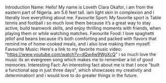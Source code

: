 Introduction
Name: Hello! My name is Loveth Clara Okafor, i am from the eastern part of Nigeria. am 5.6 feet tall. iam light skin in complexion and i literally love everything about me.
Favourite Sport: My favorite sport is Table tennis and football  i so much love them because it’s a great way to stay active, build teamwork skills, and enjoy thrilling moments with friends, when playing them  or while watching matches.
Favourite Food: I love spaghetti jellof and beans  because it’s both comforting and packed with flavors that remind me of home-cooked meals, and i also love making them myself.
Favourite Music: Here's a link to my favorite music video:  "https://www.youtube.com/watch?v=dQw4w9WgXcQ" i so much love the music its an evergreen song which makes me to remember a lot of good memories.
Interesting Fact: An interesting fact about me is that I once  "built a functional app in just three days", which showcases my creativity and determination! and i would love to do greater things in the future.

